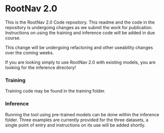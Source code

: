 # RootNav 2.0
This is the RootNav 2.0 Code repository. This readme and the code in the repository is undergoing changes as we submit the work for publication. Instructions on using the training and inference code will be added in due course.

This change will be undergoing refactoring and other useability changes over the coming weeks.

If you are looking simply to use RootNav 2.0 with existing models, you are looking for the inference directory!

### Training
Training code may be found in the training folder.

### Inference
Running the tool using pre-trained models can be done within the inference folder. Three examples are currently provided for the three datasets, a single point of entry and instructions on its use will be added shortly.
